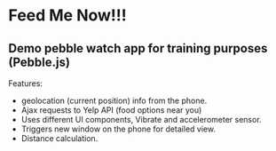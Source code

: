 # Feed Me Now!!!

## Demo pebble watch app for training purposes (Pebble.js)
Features:
- geolocation (current position) info from the phone.
- Ajax requests to Yelp API (food options near you)
- Uses different UI components, Vibrate and accelerometer sensor.
- Triggers new window on the phone for detailed view.
- Distance calculation.
